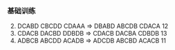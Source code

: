 ### 基础训练

2. DCABD CBCDD CDAAA => DBABD ABCDB CDACA 12
3. CDACB DACBD DDBDB => CDACB DACBA CDBDB 13
4. ADBCB ABCDD ACADB => ADCDB ABCBD ACACB 11
